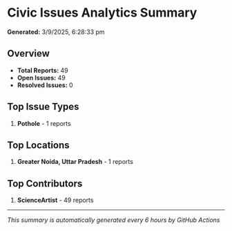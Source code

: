 #  Civic Issues Analytics Summary

**Generated:** 3/9/2025, 6:28:33 pm

##  Overview
- **Total Reports:** 49
- **Open Issues:** 49
- **Resolved Issues:** 0

##  Top Issue Types
1. **Pothole** - 1 reports

##  Top Locations
1. **Greater Noida, Uttar Pradesh** - 1 reports

##  Top Contributors
1. **ScienceArtist** - 49 reports

---
*This summary is automatically generated every 6 hours by GitHub Actions*
